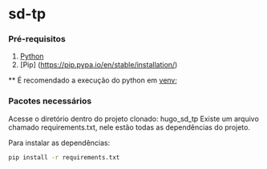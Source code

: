 # sd-tp

### Pré-requisitos
1. [Python](https://www.python.org/downloads/)
2. [Pip] (https://pip.pypa.io/en/stable/installation/)

** É recomendado a execução do python em [venv](https://docs.python.org/3/tutorial/venv.html);

### Pacotes necessários
Acesse o diretório dentro do projeto clonado: hugo_sd_tp
Existe um arquivo chamado requirements.txt, nele estão todas as dependências do projeto.

Para instalar as dependências:
```sh
pip install -r requirements.txt
```
